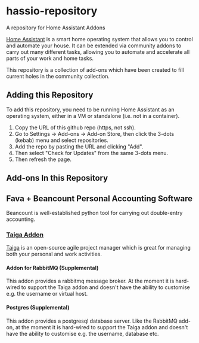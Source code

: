 # hassio-repository
A repository for Home Assistant Addons

[Home Assistant](https://www.home-assistant.io/) is a smart home operating system that allows you to control and automate your house. It can be extended via community addons to carry out many different tasks, allowing you to automate and accelerate all parts of your work and home tasks.

This repository is a collection of add-ons which have been created to fill current holes in the community collection.

## Adding this Repository

To add this repository, you need to be running Home Assistant as an operating system, either in a VM or standalone (i.e. not in a container). 

1. Copy the URL of this github repo (https, not ssh). 
2. Go to Settings -> Add-ons -> Add-on Store, then click the 3-dots (kebab) menu and select repositories. 
3. Add the repo by pasting the URL and clicking "Add".
4. Then select "Check for Updates" from the same 3-dots menu.
5. Then refresh the page.

## Add-ons In this Repository

## Fava + Beancount Personal Accounting Software

Beancount is well-established python tool for carrying out double-entry accounting.

### [Taiga Addon](https://github.com/edmundhighcock/hassio-repository/tree/main/taiga)

[Taiga](https://www.taiga.io/) is an open-source agile project manager which is great for managing both your personal and work activities.

#### Addon for RabbitMQ (Supplemental)

This addon provides a rabbitmq message broker. At the moment it is hard-wired to support the Taiga addon and doesn't have the ability to customise e.g. the username or virtual host.


#### Postgres (Supplemental)

This addon provides a postgresql database server. Like the RabbitMQ add-on, at the moment it is hard-wired to support the Taiga addon and doesn't have the ability to customise e.g. the username, database etc. 
